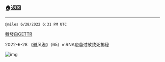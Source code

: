 ###  [:house:返回](README.md)
---


`@miles 6/28/2022 6:31 PM UTC`

[轉發自GETTR](https://gettr.com/post/p1g5bk9f3df)

2022-6-28 《避风港》（65）mRNA疫苗过敏致死揭秘

![img](https://media.gettr.com/group32/origin/2022/06/28/18/77afbe1a-d84e-021b-e9ea-276c7b6d79d5/6383d6c383a688bc0ce747d8282e44b3.jpeg)
